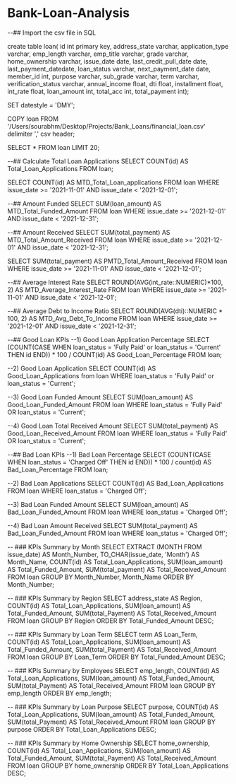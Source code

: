 # Bank-Loan-Analysis

--## Import the csv file in SQL

create table loan(
		id int primary key, address_state varchar, application_type varchar, emp_length varchar, 
		emp_title varchar, grade varchar, home_ownership varchar, issue_date date, last_credit_pull_date date, 
		last_payment_datedate, loan_status varchar, next_payment_date date, member_id int, purpose varchar, 
		sub_grade varchar, term varchar, verification_status varchar, annual_income float, dti float, installment float, 
		int_rate float, loan_amount int, total_acc int, total_payment int);

SET datestyle = 'DMY';

COPY loan FROM '/Users/sourabhm/Desktop/Projects/Bank_Loans/financial_loan.csv' delimiter ',' csv header;

SELECT * FROM loan LIMIT 20;

--## Calculate Total Loan Applications
SELECT COUNT(id) AS Total_Loan_Applications FROM loan;

SELECT COUNT(id) AS MTD_Total_Loan_applications FROM loan
WHERE issue_date >= '2021-11-01' AND issue_date < '2021-12-01';

--## Amount Funded
SELECT SUM(loan_amount) AS MTD_Total_Funded_Amount FROM loan
WHERE issue_date >= '2021-12-01' AND issue_date < '2021-12-31';


--## Amount Received
SELECT SUM(total_payment) AS MTD_Total_Amount_Received FROM loan
WHERE issue_date >= '2021-12-01' AND issue_date < '2021-12-31';

SELECT SUM(total_payment) AS PMTD_Total_Amount_Received FROM loan
WHERE issue_date >= '2021-11-01' AND issue_date < '2021-12-01';

--## Average Interest Rate
SELECT ROUND(AVG(int_rate::NUMERIC)*100, 2) AS MTD_Average_Interest_Rate FROM loan
WHERE issue_date >= '2021-11-01' AND issue_date < '2021-12-01';

--## Average Debt to Income Ratio
SELECT ROUND(AVG(dti)::NUMERIC * 100, 2) AS MTD_Avg_Debt_To_Income FROM loan
WHERE issue_date >= '2021-12-01' AND issue_date < '2021-12-31';

--## Good Loan KPIs
--1) Good Loan Application Percentage
SELECT (COUNT(CASE WHEN loan_status = 'Fully Paid' or loan_status = 'Current' THEN id END)) * 100 /
		COUNT(id) AS Good_Loan_Percentage FROM loan;

--2) Good Loan Application
SELECT COUNT(id) AS Good_Loan_Applications from loan WHERE loan_status = 'Fully Paid' or loan_status = 'Current';

--3) Good Loan Funded Amount
SELECT SUM(loan_amount) AS Good_Loan_Funded_Amount FROM loan WHERE loan_status = 'Fully Paid' OR loan_status = 'Current';

--4) Good Loan Total Received Amount
SELECT SUM(total_payment) AS Good_Loan_Received_Amount FROM loan WHERE loan_status = 'Fully Paid' OR loan_status = 'Current';

--## Bad Loan KPIs
--1) Bad Loan Percentage
SELECT (COUNT(CASE WHEN loan_status = 'Charged Off' THEN id END)) * 100 /
		count(id) AS Bad_Loan_Percentage FROM loan;

--2) Bad Loan Applications
SELECT COUNT(id) AS Bad_Loan_Applications FROM loan WHERE loan_status = 'Charged Off';

--3) Bad Loan Funded Amount
SELECT SUM(loan_amount) AS Bad_Loan_Funded_Amount FROM loan WHERE loan_status = 'Charged Off';

--4) Bad Loan Amount Received
SELECT SUM(total_payment) AS Bad_Loan_Funded_Amount FROM loan WHERE loan_status = 'Charged Off';


-- ### KPIs Summary by Month
SELECT
		EXTRACT (MONTH FROM issue_date) AS Month_Number,
		TO_CHAR(issue_date, 'Month') AS Month_Name,
		COUNT(id) AS Total_Loan_Applications,
		SUM(loan_amount) AS Total_Funded_Amount,
		SUM(total_payment) AS Total_Received_Amount
FROM loan
GROUP BY Month_Number, Month_Name
ORDER BY Month_Number;

-- ### KPIs Summary by Region
SELECT
		address_state AS Region,
		COUNT(id) AS Total_Loan_Applications,
		SUM(loan_amount) AS Total_Funded_Amount,
		SUM(total_Payment) AS Total_Received_Amount
FROM loan
GROUP BY Region
ORDER BY Total_Funded_Amount DESC;

-- ### KPIs Summary by Loan Term
SELECT
		term AS Loan_Term,
		COUNT(id) AS Total_Loan_Applications,
		SUM(loan_amount) AS Total_Funded_Amount,
		SUM(total_Payment) AS Total_Received_Amount
FROM loan
GROUP BY Loan_Term
ORDER BY Total_Funded_Amount DESC;

-- ### KPIs Summary by Employees 
SELECT
		emp_length,
		COUNT(id) AS Total_Loan_Applications,
		SUM(loan_amount) AS Total_Funded_Amount,
		SUM(total_Payment) AS Total_Received_Amount
FROM loan
GROUP BY emp_length
ORDER BY emp_length;

-- ### KPIs Summary by Loan Purpose 
SELECT
		purpose,
		COUNT(id) AS Total_Loan_Applications,
		SUM(loan_amount) AS Total_Funded_Amount,
		SUM(total_Payment) AS Total_Received_Amount
FROM loan
GROUP BY purpose
ORDER BY Total_Loan_Applications DESC;

-- ### KPIs Summary by Home Ownership
SELECT
		home_ownership,
		COUNT(id) AS Total_Loan_Applications,
		SUM(loan_amount) AS Total_Funded_Amount,
		SUM(total_Payment) AS Total_Received_Amount
FROM loan
GROUP BY home_ownership
ORDER BY Total_Loan_Applications DESC;
